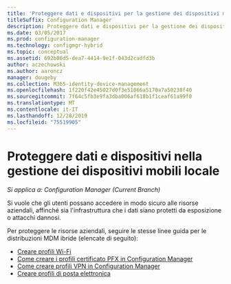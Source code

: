 ```yaml
---
title: 'Proteggere dati e dispositivi per la gestione dei dispositivi mobili locale '
titleSuffix: Configuration Manager
description: Proteggere dati e dispositivi per la gestione dei dispositivi mobili locale in Configuration Manager.
ms.date: 03/05/2017
ms.prod: configuration-manager
ms.technology: configmgr-hybrid
ms.topic: conceptual
ms.assetid: 692b86d5-dea7-4414-9e1f-043d2cadfd3b
author: aczechowski
ms.author: aaroncz
manager: dougeby
ms.collection: M365-identity-device-management
ms.openlocfilehash: 1f220f42e45027d0f3e51066a5170a7a50238f40
ms.sourcegitcommit: 7f64c5fb3e9fa3dba006af618b1f1ceaf61a99f0
ms.translationtype: MT
ms.contentlocale: it-IT
ms.lasthandoff: 12/28/2019
ms.locfileid: "75519905"
---
```

# <a name="protect-data-and-devices-in-on-premises-mobile-device-management"></a>Proteggere dati e dispositivi nella gestione dei dispositivi mobili locale

*Si applica a: Configuration Manager (Current Branch)*

Si vuole che gli utenti possano accedere in modo sicuro alle risorse aziendali, affinché sia l'infrastruttura che i dati siano protetti da esposizione o attacchi dannosi.

Per proteggere le risorse aziendali, seguire le stesse linee guida per le distribuzioni MDM ibride (elencate di seguito):

- [Creare profili Wi-Fi](create-wifi-profiles.md)
- [Come creare i profili certificato PFX in Configuration Manager](create-pfx-certificate-profiles.md)
- [Come creare profili VPN in Configuration Manager](create-vpn-profiles.md)
- [Creare profili di posta elettronica](create-exchange-activesync-profiles.md)
